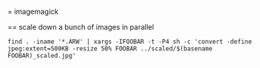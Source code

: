 = imagemagick

== scale down a bunch of images in parallel

```
find . -iname '*.ARW' | xargs -IFOOBAR -t -P4 sh -c 'convert -define jpeg:extent=500KB -resize 50% FOOBAR ../scaled/$(basename FOOBAR)_scaled.jpg'
```
